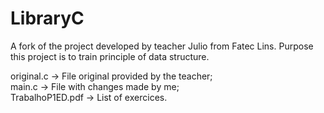 # LibraryC
A fork of the project developed by teacher Julio from Fatec Lins. Purpose this project is to train principle of data structure.

original.c -> File original provided by the teacher; <br>
main.c -> File with changes made by me; <br>
TrabalhoP1ED.pdf -> List of exercices.
